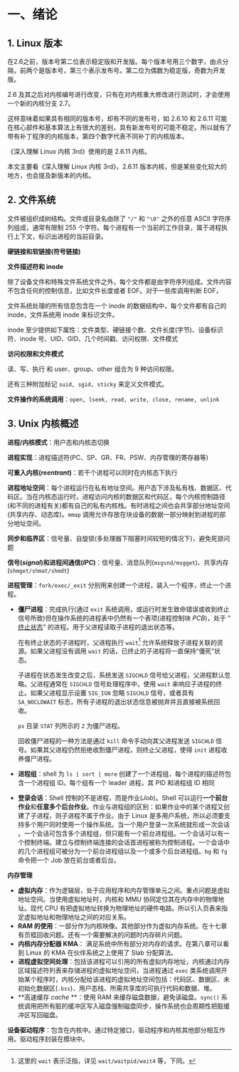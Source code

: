 # 一、绪论

## 1. Linux 版本

在2.6之前，版本号第二位表示稳定版和开发版。每个版本号用三个数字，由点分隔，前两个是版本号，第三个表示发布号。第二位为偶数为稳定版，奇数为开发版。

2.6 及其之后对内核编号进行改变，只有在对内核重大修改进行测试时，才会使用一个新的内核分支 2.7。

这样意味着如果具有相同的版本号，却有不同的发布号，如 2.6.10 和 2.6.11 可能在核心部件和基本算法上有很大的差别，具有新发布号的可能不稳定。所以就有了带有补丁程序的内核版本，第四个数字代表不同补丁的内核版本。

《深入理解 Linux 内核 3rd》使用的是 2.6.11 内核。

本文主要看《深入理解 Linux 内核 3rd》，2.6.11 版本内核，但是某些变化较大的地方，也会提及新版本的内核。



## 2. 文件系统

文件被组织成树结构。文件或目录名由除了 `"/"` 和 `"\0"`  之外的任意 ASCII 字符序列组成，通常有限制 255 个字符。每个进程有一个当前的工作目录，属于进程执行上下文，标识出进程的当前目录。

**硬链接和软链接(符号链接)**

**文件描述符和 inode**

除了设备文件和特殊文件系统文件之外，每个文件都是由字符序列组成。文件内容不包含任何的控制信息，比如文件长度或者 EOF。对于一些库调用判断 EOF，

文件系统处理的所有信息包含在一个 inode 的数据结构中，每个文件都有自己的 inode，文件系统用 inode 来标识文件。

inode 至少提供如下属性：文件类型、硬链接个数、文件长度(字节)、设备标识符、inode 号、UID、GID、几个时间戳、访问权限、文件模式

**访问权限和文件模式**

读、写、执行 和 user、group、other 组合为 9 种访问权限。

还有三种附加标记 `suid, sgid, sticky` 来定义文件模式。

**文件操作的系统调用**：`open, lseek, read, write, close, rename, unlink`



## 3. Unix 内核概述

**进程/内核模式**：用户态和内核态切换

**进程实现**：进程描述符(PC、SP、GR、FR、PSW、内存管理的寄存器等)

**可重入内核(*reentrant*)**：若干个进程可以同时在内核态下执行

**进程地址空间**：每个进程运行在私有地址空间。用户态下涉及私有栈、数据区、代码区。当在内核态运行时，进程访问内核的数据区和代码区，每个内核控制路径(和不同的进程有关)都有自己的私有内核栈。有时进程之间也会共享部分地址空间(共享内存、动态库)。`mmap` 调用允许存放在块设备的数据一部分映射到进程的部分地址空间。

**同步和临界区**：信号量、自旋锁(多处理器下阻塞时间较短的情况下)，避免死锁问题

**信号(*signal*)和进程间通信(*IPC*)**：信号量、消息队列(`msgsnd/msgget`)、共享内存(`shmget/shmat/shmdt`)

**进程管理**：`fork/exec/_exit` 分别用来创建一个进程，装入一个程序，终止一个进程。

- **僵尸进程**：完成执行(通过 `exit` 系统调用，或运行时发生致命错误或收到终止信号所致)但在操作系统的进程表中仍然有一个表项(进程控制块 *PCB*)，处于 " <u>终止状态</u>" 的进程。用于父进程读取子进程的退出状态等。

    在有终止状态的子进程时，父进程执行 `wait`[^1]  允许系统释放子进程关联的资源。如果父进程没有调用 `wait`  的话，已终止的子进程将一直保持“僵死”状态。

    子进程在状态发生改变之后，系统发送 `SIGCHLD` 信号给父进程，父进程默认忽略。父进程通常在 `SIGCHLD` 信号处理程序中，使用 `wait` 来响应子进程的终止。如果父进程显示设置 `SIG_IGN` 忽略 `SIGCHLD` 信号，或者具有 `SA_NOCLDWAIT` 标志，所有子进程的退出状态信息被抛弃并且直接被系统回收。

    `ps` 目录 `STAT` 列所示的 `Z` 为僵尸进程。

    回收僵尸进程的一种方法是通过 `kill` 命令手动向其父进程发送 `SIGCHLD` 信号。如果其父进程仍然拒绝收割僵尸进程，则终止父进程，使得 `init` 进程收养僵尸进程。

    [^1]: 这里的 `wait` 表示泛指，详见 `wait/waitpid/wait4` 等，下同。

- **进程组**：shell 为 `ls | sort | more` 创建了一个进程组，每个进程的描述符包含一个进程组 ID。每个组有一个 leader 进程，其 PID 和进程组 ID 相同

- **登录会话**：Shell 控制的不是进程，而是作业(*Job*)。Shell 可以运行**一个前台作业**和**任意多个后台作业**。作业与进程组的区别：如果作业中的某个进程又创建了子进程，则子进程不属于作业。由于 Linux 是多用户系统，所以必须要支持多个用户同时使用一个操作系统。当一个用户登录一次系统就形成一次会话 。一个会话可包含多个进程组，但只能有一个前台进程组。一个会话可以有一个控制终端。建立与控制终端连接的会话首进程被称为控制进程。一个会话中的几个进程组可被分为一个前台进程组以及一个或多个后台进程组。`bg` 和 `fg` 命令把一个 Job 放在前台或者后台。

**内存管理**

- **虚拟内存**：作为逻辑层，处于应用程序和内存管理单元之间。重点问题是虚拟地址空间。当使用虚拟地址时，内核和 MMU 协同定位其在内存中的物理地址。现代 CPU 有把虚拟地址转换为物理地址的硬件电路。所以引入页表来指定虚拟地址和物理地址之间的对应关系。
- **RAM 的使用**：一部分作为内核映像。其他部分作为虚拟内存系统。在十七章有页框回收问题。还有一个需要解决的问题时内存碎片问题。
- **内核内存分配器 KMA**： 满足系统中所有部分对内存的请求。在第八章可以看到 Linux 的 KMA 在伙伴系统之上使用了 Slab 分配算法。
- **进程虚拟空间处理**：包括该进程可以引用的所有虚拟内存地址，内核通过内存区域描述符列表来存储进程的虚拟地址空间，当进程通过 `exec` 类系统调用开始某个程序时，内核分配给该进程的虚拟地址空间包括：代码区、数据区、未初始化数据区(`.bss`)、用户态栈、所需共享库的可执行代码和数据、堆。
- **高速缓存 *cache* **：使用 RAM 来缓存磁盘数据，避免读磁盘。`sync()` 系统调用把所有脏的缓冲区写入磁盘强制磁盘同步，操作系统也会周期性把脏缓冲区写回磁盘。

**设备驱动程序**：包含在内核中。通过特定接口，驱动程序和内核其他部分相互作用。驱动程序封装在模块中。



